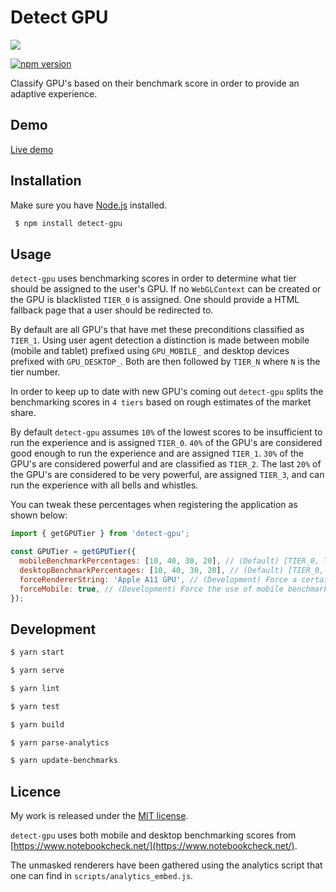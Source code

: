 # Detect GPU

![](http://img.badgesize.io/TimvanScherpenzeel/detect-gpu/master/dist/detect-gpu.umd.js.svg?compression=gzip&maxAge=60)

[![npm version](https://badge.fury.io/js/detect-gpu.svg)](https://badge.fury.io/js/detect-gpu)

Classify GPU's based on their benchmark score in order to provide an adaptive experience.

## Demo

[Live demo](https://timvanscherpenzeel.github.io/detect-gpu/)

## Installation

Make sure you have [Node.js](http://nodejs.org/) installed.

```sh
 $ npm install detect-gpu
```

## Usage

`detect-gpu` uses benchmarking scores in order to determine what tier should be assigned to the user's GPU. If no `WebGLContext` can be created or the GPU is blacklisted `TIER_0` is assigned. One should provide a HTML fallback page that a user should be redirected to.

By default are all GPU's that have met these preconditions classified as `TIER_1`. Using user agent detection a distinction is made between mobile (mobile and tablet) prefixed using `GPU_MOBILE_` and desktop devices prefixed with `GPU_DESKTOP_`. Both are then followed by `TIER_N` where `N` is the tier number.

In order to keep up to date with new GPU's coming out `detect-gpu` splits the benchmarking scores in `4 tiers` based on rough estimates of the market share.

By default `detect-gpu` assumes `10%` of the lowest scores to be insufficient to run the experience and is assigned `TIER_0`. `40%` of the GPU's are considered good enough to run the experience and are assigned `TIER_1`. `30%` of the GPU's are considered powerful and are classified as `TIER_2`. The last `20%` of the GPU's are considered to be very powerful, are assigned `TIER_3`, and can run the experience with all bells and whistles.

You can tweak these percentages when registering the application as shown below:

```js
import { getGPUTier } from 'detect-gpu';

const GPUTier = getGPUTier({
  mobileBenchmarkPercentages: [10, 40, 30, 20], // (Default) [TIER_0, TIER_1, TIER_2, TIER_3]
  desktopBenchmarkPercentages: [10, 40, 30, 20], // (Default) [TIER_0, TIER_1, TIER_2, TIER_3]
  forceRendererString: 'Apple A11 GPU', // (Development) Force a certain renderer string
  forceMobile: true, // (Development) Force the use of mobile benchmarking scores
});
```

## Development

```sh
$ yarn start

$ yarn serve

$ yarn lint

$ yarn test

$ yarn build

$ yarn parse-analytics

$ yarn update-benchmarks
```

## Licence

My work is released under the [MIT license](https://raw.githubusercontent.com/TimvanScherpenzeel/detect-gpu/master/LICENSE).

`detect-gpu` uses both mobile and desktop benchmarking scores from [https://www.notebookcheck.net/](https://www.notebookcheck.net/).

The unmasked renderers have been gathered using the analytics script that one can find in `scripts/analytics_embed.js`.
